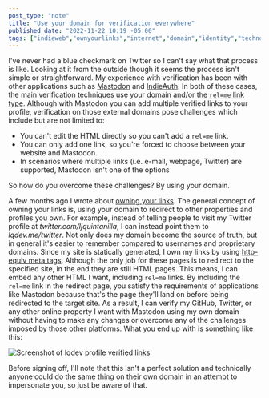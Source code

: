 ```yaml
---
post_type: "note" 
title: "Use your domain for verification everywhere"
published_date: "2022-11-22 10:19 -05:00"
tags: ["indieweb","ownyourlinks","internet","domain","identity","technology","ownership"]
---
```


I've never had a blue checkmark on Twitter so I can't say what that process is like. Looking at it from the outside though it seems the process isn't simple or straightforward. My experience with verification has been with other applications such as [Mastodon](https://docs.joinmastodon.org/user/profile/#verification) and [IndieAuth](https://indieauth.com/). In both of these cases, the main verification techniques use your domain and/or the [`rel=me` link type](https://developer.mozilla.org/en-US/docs/Web/HTML/Link_types/me). Although with Mastodon you can add multiple verified links to your profile, verification on those external domains pose challenges which include but are not limited to:

- You can't edit the HTML directly so you can't add a `rel=me` link.
- You can only add one link, so you're forced to choose between your website and Mastodon.
- In scenarios where multiple links (i.e. e-mail, webpage, Twitter) are supported, Mastodon isn't one of the options

So how do you overcome these challenges? By using your domain. 

A few months ago I wrote about [owning your links](/posts/static-website-redirects). The general concept of owning your links is, using your domain to redirect to other properties and profiles you own. For example, instead of telling people to visit my Twitter profile at *twitter.com/ljquintanilla*, I can instead point them to *lqdev.me/twitter*. Not only does my domain become the source of truth, but in general it's easier to remember compared to usernames and proprietary domains. Since my site is statically generated, I own my links by using [http-equiv meta tags](https://developer.mozilla.org/en-US/docs/Web/HTML/Element/meta#attr-http-equiv). Although the only job for these pages is to redirect to the specified site, in the end they are still HTML pages. This means, I can embed any other HTML I want, including `rel=me` links. By including the `rel=me` link in the redirect page, you satisfy the requirements of applications like Mastodon because that's the page they'll land on before being redirected to the target site. As a result, I can verify my GitHub, Twitter, or any other online property I want with Mastodon using my own domain without having to make any changes or overcome any of the challenges imposed by those other platforms. What you end up with is something like this:

![Screenshot of lqdev profile verified links](https://cdn.lqdev.tech/files/images/mastodon-profile-verified-links.png)

Before signing off, I'll note that this isn't a perfect solution and technically anyone could do the same thing on their own domain in an attempt to impersonate you, so just be aware of that.